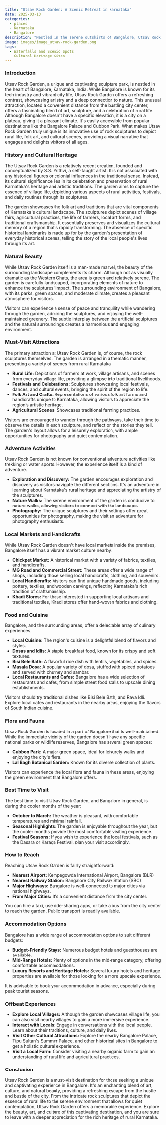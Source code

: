 ```yaml
---
title: "Utsav Rock Garden: A Scenic Retreat in Karnataka"
date: 2025-03-13
categories:
  - places
  - Karnataka
  - Bangalore
description: "Nestled in the serene outskirts of Bangalore, Utsav Rock Garden is a unique destination known for its extraordinary rock formations and artistic sculptural displays. This enchanting garden offers a perfect blend of natural beauty and creative expression, making it a must-visit spot for nature enthusiasts and art lovers alike."
image: images/image_utsav-rock-garden.png
tags: 
  - Waterfalls and Scenic Spots
  - Cultural Heritage Sites
---
```



### **Introduction**

Utsav Rock Garden, a unique and captivating sculpture park, is nestled in the heart of Bangalore, Karnataka, India. While Bangalore is known for its tech industry and vibrant city life, Utsav Rock Garden offers a refreshing contrast, showcasing artistry and a deep connection to nature. This unusual attraction, located a convenient distance from the bustling city center, offers a fascinating blend of art, sculpture, and a celebration of rural life. Although Bangalore doesn't have a specific elevation, it is a city on a plateau, giving it a pleasant climate. It's easily accessible from popular destinations like the Bangalore Palace and Cubbon Park. What makes Utsav Rock Garden truly unique is its innovative use of rock sculptures to depict rural life, folk art, and cultural scenes, providing a visual narrative that engages and delights visitors of all ages.

### **History and Cultural Heritage**

The Utsav Rock Garden is a relatively recent creation, founded and conceptualized by S.S. Prithvi, a self-taught artist. It is not associated with any historical figures or colonial influences in the traditional sense. Instead, its cultural significance lies in its celebration and preservation of rural Karnataka's heritage and artistic traditions. The garden aims to capture the essence of village life, depicting various aspects of rural activities, festivals, and daily routines through its sculptures.

The garden showcases the folk art and traditions that are vital components of Karnataka's cultural landscape. The sculptures depict scenes of village fairs, agricultural practices, the life of farmers, local art forms, and traditional craftsmanship. It essentially preserves and visualizes the cultural memory of a region that's rapidly transforming. The absence of specific historical landmarks is made up for by the garden's presentation of everyday historical scenes, telling the story of the local people's lives through its art.

### **Natural Beauty**

While Utsav Rock Garden itself is a man-made marvel, the beauty of the surrounding landscape complements its charm. Although not as visually dramatic as the Western Ghats, the area is green and relatively serene. The garden is carefully landscaped, incorporating elements of nature to enhance the sculptures' impact. The surrounding environment of Bangalore, with its parks, green spaces, and moderate climate, creates a pleasant atmosphere for visitors.



Visitors can experience a sense of peace and tranquility while wandering through the garden, admiring the sculptures, and enjoying the well-maintained greenery. The subtle interplay between the artificial sculptures and the natural surroundings creates a harmonious and engaging environment.

### **Must-Visit Attractions**

The primary attraction at Utsav Rock Garden is, of course, the rock sculptures themselves. The garden is arranged in a thematic manner, presenting a variety of scenes from rural Karnataka:

*   **Rural Life:** Depictions of farmers at work, village artisans, and scenes from everyday village life, providing a glimpse into traditional livelihoods.
*   **Festivals and Celebrations:** Sculptures showcasing local festivals, dances, and cultural events, bringing the spirit of the region to life.
*   **Folk Art and Crafts:** Representations of various folk art forms and handicrafts unique to Karnataka, allowing visitors to appreciate the region’s artistic heritage.
*   **Agricultural Scenes:** Showcases traditional farming practices.



Visitors are encouraged to wander through the pathways, take their time to observe the details in each sculpture, and reflect on the stories they tell. The garden's layout allows for a leisurely exploration, with ample opportunities for photography and quiet contemplation.

### **Adventure Activities**

Utsav Rock Garden is not known for conventional adventure activities like trekking or water sports. However, the experience itself is a kind of adventure.

*   **Exploration and Discovery:** The garden encourages exploration and discovery as visitors navigate the different sections. It's an adventure in learning about Karnataka's rural heritage and appreciating the artistry of the sculptures.
*   **Nature Walks:** The serene environment of the garden is conducive to nature walks, allowing visitors to connect with the landscape.
*   **Photography:** The unique sculptures and their settings offer great opportunities for photography, making the visit an adventure for photography enthusiasts.

### **Local Markets and Handicrafts**

While Utsav Rock Garden doesn't have local markets inside the premises, Bangalore itself has a vibrant market culture nearby.

*   **Chickpet Market:** A historical market with a variety of fabrics, textiles, and handicrafts.
*   **MG Road and Commercial Street:** These areas offer a wide range of shops, including those selling local handicrafts, clothing, and souvenirs.
*   **Local Handicrafts:** Visitors can find unique handmade goods, including pottery, textiles, and wooden carvings, reflecting Karnataka's rich tradition of craftsmanship.
*   **Khadi Stores:** For those interested in supporting local artisans and traditional textiles, Khadi stores offer hand-woven fabrics and clothing.

### **Food and Cuisine**

Bangalore, and the surrounding areas, offer a delectable array of culinary experiences.

*   **Local Cuisine:** The region's cuisine is a delightful blend of flavors and styles.
*   **Dosas and Idlis:** A staple breakfast food, known for its crispy and soft textures.
*   **Bisi Bele Bath:** A flavorful rice dish with lentils, vegetables, and spices.
*   **Masala Dosa:** A popular variety of dosa, stuffed with spiced potatoes and served with chutney and sambar.
*   **Local Restaurants and Cafes:** Bangalore has a wide selection of restaurants and cafes, from simple street food stalls to upscale dining establishments.



Visitors should try traditional dishes like Bisi Bele Bath, and Rava Idli. Explore local cafes and restaurants in the nearby areas, enjoying the flavors of South Indian cuisine.

### **Flora and Fauna**

Utsav Rock Garden is located in a part of Bangalore that is well-maintained. While the immediate vicinity of the garden doesn't have any specific national parks or wildlife reserves, Bangalore has several green spaces:

*   **Cubbon Park:** A major green space, ideal for leisurely walks and enjoying the city's flora.
*   **Lal Bagh Botanical Garden:** Known for its diverse collection of plants.



Visitors can experience the local flora and fauna in these areas, enjoying the green environment that Bangalore offers.

### **Best Time to Visit**

The best time to visit Utsav Rock Garden, and Bangalore in general, is during the cooler months of the year:

*   **October to March:** The weather is pleasant, with comfortable temperatures and minimal rainfall.
*   **Seasonal Highlights:** The garden is enjoyable throughout the year, but the cooler months provide the most comfortable visiting experience.
*   **Festival Seasons:** If you wish to experience the local festivals, such as the Dasara or Karaga Festival, plan your visit accordingly.

### **How to Reach**

Reaching Utsav Rock Garden is fairly straightforward:

*   **Nearest Airport:** Kempegowda International Airport, Bangalore (BLR)
*   **Nearest Railway Station:** Bangalore City Railway Station (SBC)
*   **Major Highways:** Bangalore is well-connected to major cities via national highways.
*   **From Major Cities:** It's a convenient distance from the city center.

You can hire a taxi, use ride-sharing apps, or take a bus from the city center to reach the garden. Public transport is readily available.

### **Accommodation Options**

Bangalore has a wide range of accommodation options to suit different budgets:

*   **Budget-Friendly Stays:** Numerous budget hotels and guesthouses are available.
*   **Mid-Range Hotels:** Plenty of options in the mid-range category, offering comfortable accommodations.
*   **Luxury Resorts and Heritage Hotels:** Several luxury hotels and heritage properties are available for those looking for a more upscale experience.



It is advisable to book your accommodation in advance, especially during peak tourist seasons.

### **Offbeat Experiences**

*   **Explore Local Villages:** Although the garden showcases village life, you can also visit nearby villages to gain a more immersive experience.
*   **Interact with Locals:** Engage in conversations with the local people. Learn about their traditions, culture, and daily lives.
*   **Visit Other Cultural Attractions:** Explore the nearby Bangalore Palace, Tipu Sultan's Summer Palace, and other historical sites in Bangalore to get a holistic cultural experience.
*   **Visit a Local Farm:** Consider visiting a nearby organic farm to gain an understanding of rural life and agricultural practices.

### **Conclusion**

Utsav Rock Garden is a must-visit destination for those seeking a unique and captivating experience in Bangalore. It's an enchanting blend of art, culture, and natural beauty, providing a refreshing escape from the hustle and bustle of the city. From the intricate rock sculptures that depict the essence of rural life to the serene environment that allows for quiet contemplation, Utsav Rock Garden offers a memorable experience. Explore the beauty, art, and culture of this captivating destination, and you are sure to leave with a deeper appreciation for the rich heritage of rural Karnataka.


